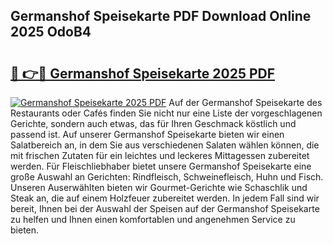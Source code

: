 ## Germanshof Speisekarte PDF Download Online 2025 OdoB4

# <h2><a href="http://gcatzvh.nevu.top/?p=Germanshof+Speisekarte">🔗 👉🔴 Germanshof Speisekarte 2025 PDF</a></h2>

[![Germanshof Speisekarte 2025 PDF](https://i.imgur.com/dBaPXMq.png)](http://gcatzvh.nevu.top/?p=Germanshof+Speisekarte)
Auf der Germanshof Speisekarte des Restaurants oder Cafés finden Sie nicht nur eine Liste der vorgeschlagenen Gerichte, sondern auch etwas, das für Ihren Geschmack köstlich und passend ist. Auf unserer Germanshof Speisekarte bieten wir einen Salatbereich an, in dem Sie aus verschiedenen Salaten wählen können, die mit frischen Zutaten für ein leichtes und leckeres Mittagessen zubereitet werden. Für Fleischliebhaber bietet unsere Germanshof Speisekarte eine große Auswahl an Gerichten: Rindfleisch, Schweinefleisch, Huhn und Fisch. Unseren Auserwählten bieten wir Gourmet-Gerichte wie Schaschlik und Steak an, die auf einem Holzfeuer zubereitet werden. In jedem Fall sind wir bereit, Ihnen bei der Auswahl der Speisen auf der Germanshof Speisekarte zu helfen und Ihnen einen komfortablen und angenehmen Service zu bieten.
